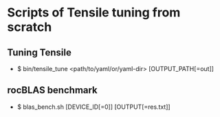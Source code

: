 # Scripts of Tensile tuning from scratch

## Tuning Tensile
- $ bin/tensile_tune <path/to/yaml/or/yaml-dir> [OUTPUT_PATH[=out]]

## rocBLAS benchmark
- $ blas_bench.sh [DEVICE_ID[=0]] [OUTPUT[=res.txt]]


